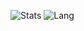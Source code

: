 ![Stats](https://github-readme-stats.vercel.app/api?username=senorita2303&theme=radical&hide_border=true&include_all_commits=true&count_private=true&v=5)
![Lang](https://github-readme-stats.vercel.app/api/top-langs/?username=senorita2303&theme=radical&hide_border=true&include_all_commits=true&count_private=true&layout=compact)
